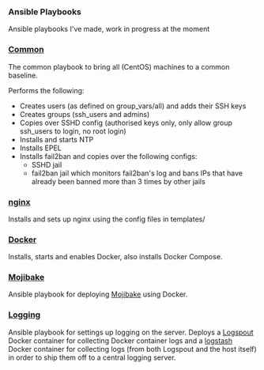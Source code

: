 ### Ansible Playbooks ###

Ansible playbooks I've made, work in progress at the moment

### [Common](mojibake/roles/common/) ###

The common playbook to bring all (CentOS) machines to a common baseline.

Performs the following:

- Creates users (as defined on group_vars/all) and adds their SSH keys
- Creates groups (ssh_users and admins)
- Copies over SSHD config (authorised keys only, only allow group ssh_users to login, no root login)
- Installs and starts NTP
- Installs EPEL
- Installs fail2ban and copies over the following configs:
    - SSHD jail
    - fail2ban jail which monitors fail2ban's log and bans IPs that have already been banned more than 3 times by other jails

### [nginx](mojibake/roles/nginx/) ###

Installs and sets up nginx using the config files in templates/

### [Docker](mojibake/roles/docker/) ###

Installs, starts and enables Docker, also installs Docker Compose.

### [Mojibake](mojibake/roles/mojibake-site/) ###

Ansible playbook for deploying [Mojibake](https://github.com/ardinor/mojibake) using Docker.

### [Logging](mojibake/roles/logging/) ###

Ansible playbook for settings up logging on the server. Deploys a [Logspout](https://github.com/gliderlabs/logspout) Docker container for collecting Docker container logs and a [logstash](http://logstash.net/) Docker container for collecting logs (from both Logspout and the host itself) in order to ship them off to a central logging server.
